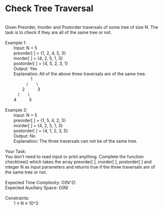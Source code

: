 <h1>Check Tree Traversal</h1>
<p><br>
Given Preorder, Inorder and Postorder traversals of some tree of size N. The task is to check if they are all of the same tree or not.<br>
<br>
Example 1:<br>
&emsp;&emsp;Input: N = 5<br>
&emsp;&emsp;preorder[ ] = {1, 2, 4, 5, 3}<br>
&emsp;&emsp;inorder[ ] = {4, 2, 5, 1, 3}<br>
&emsp;&emsp;postorder[ ] = {4, 5, 2, 3, 1}<br>
&emsp;&emsp;Output: Yes<br>
&emsp;&emsp;Explanation: All of the above three traversals are of the same tree.<br>
&emsp;&emsp;&emsp;&emsp;&emsp;&emsp;1<br>
&emsp;&emsp;&emsp;&emsp;&emsp;/&emsp;&emsp;\<br>
&emsp;&emsp;&emsp;&emsp;2&emsp;&emsp;&emsp;3<br>
&emsp;&emsp;&emsp;/&emsp;&emsp;\<br>
&emsp;&emsp;4&emsp;&emsp;&emsp;5<br>
<br>
Example 2:<br>
&emsp;&emsp;Input: N = 5<br>
&emsp;&emsp;preorder[ ] = {1, 5, 4, 2, 3}<br>
&emsp;&emsp;inorder[ ] = {4, 2, 5, 1, 3}<br>
&emsp;&emsp;postorder[ ] = {4, 1, 2, 3, 5}<br>
&emsp;&emsp;Output: No<br>
&emsp;&emsp;Explanation: The three traversals can not be of the same tree.<br>
<br>
Your Task:<br>
You don't need to read input or print anything. Complete the function checktree() which takes the array preorder[ ], inorder[ ], postorder[ ] and integer N as input parameters and returns true if the three traversals are of the same tree or not.<br>
<br>
Expected Time Complexity: O(N^2)<br>
Expected Auxiliary Space: O(N)<br>
<br>
Constraints:<br>
&emsp;&emsp;1 ≤ N ≤ 10^3<br>
<br></p>
